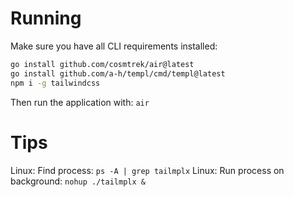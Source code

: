 
# Running
Make sure you have all CLI requirements installed:
```sh
go install github.com/cosmtrek/air@latest
go install github.com/a-h/templ/cmd/templ@latest
npm i -g tailwindcss
```
Then run the application with: `air`

# Tips
Linux: Find process: `ps -A | grep tailmplx`
Linux: Run process on background: `nohup ./tailmplx &`